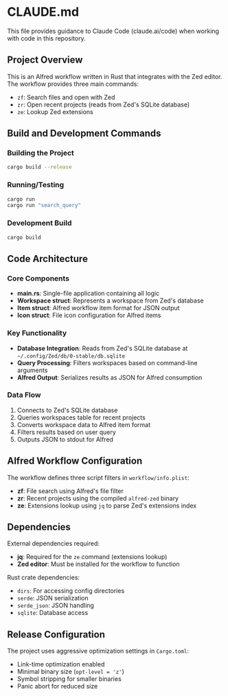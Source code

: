 # CLAUDE.md

This file provides guidance to Claude Code (claude.ai/code) when working with code in this repository.

## Project Overview

This is an Alfred workflow written in Rust that integrates with the Zed editor. The workflow provides three main commands:
- `zf`: Search files and open with Zed
- `zr`: Open recent projects (reads from Zed's SQLite database)
- `ze`: Lookup Zed extensions

## Build and Development Commands

### Building the Project
```bash
cargo build --release
```

### Running/Testing
```bash
cargo run
cargo run "search_query"
```

### Development Build
```bash
cargo build
```

## Code Architecture

### Core Components
- **main.rs**: Single-file application containing all logic
- **Workspace struct**: Represents a workspace from Zed's database
- **Item struct**: Alfred workflow item format for JSON output
- **Icon struct**: File icon configuration for Alfred items

### Key Functionality
- **Database Integration**: Reads from Zed's SQLite database at `~/.config/Zed/db/0-stable/db.sqlite`
- **Query Processing**: Filters workspaces based on command-line arguments
- **Alfred Output**: Serializes results as JSON for Alfred consumption

### Data Flow
1. Connects to Zed's SQLite database
2. Queries workspaces table for recent projects
3. Converts workspace data to Alfred item format
4. Filters results based on user query
5. Outputs JSON to stdout for Alfred

## Alfred Workflow Configuration

The workflow defines three script filters in `workflow/info.plist`:
- **zf**: File search using Alfred's file filter
- **zr**: Recent projects using the compiled `alfred-zed` binary
- **ze**: Extensions lookup using `jq` to parse Zed's extensions index

## Dependencies

External dependencies required:
- **jq**: Required for the `ze` command (extensions lookup)
- **Zed editor**: Must be installed for the workflow to function

Rust crate dependencies:
- `dirs`: For accessing config directories
- `serde`: JSON serialization
- `serde_json`: JSON handling
- `sqlite`: Database access

## Release Configuration

The project uses aggressive optimization settings in `Cargo.toml`:
- Link-time optimization enabled
- Minimal binary size (`opt-level = 'z'`)
- Symbol stripping for smaller binaries
- Panic abort for reduced size